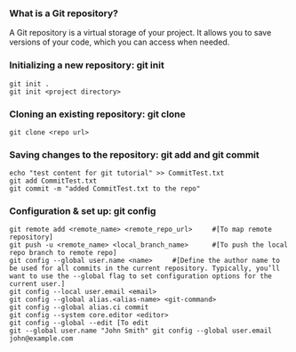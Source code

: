### What is a Git repository?

A Git repository is a virtual storage of your project. It allows you to save versions of your code, which you can access when needed. 


### Initializing a new repository: git init
```` 
git init .
git init <project directory> 
````

### Cloning an existing repository: git clone
```
git clone <repo url>
```
### Saving changes to the repository: git add and git commit
```
echo "test content for git tutorial" >> CommitTest.txt 
git add CommitTest.txt 
git commit -m "added CommitTest.txt to the repo"
```

### Configuration & set up: git config
```
git remote add <remote_name> <remote_repo_url>     #[To map remote repository]
git push -u <remote_name> <local_branch_name>      #[To push the local repo branch to remote repo]
git config --global user.name <name>     #[Define the author name to be used for all commits in the current repository. Typically, you’ll want to use the --global flag to set configuration options for the current user.]
git config --local user.email <email> 
git config --global alias.<alias-name> <git-command>
git config --global alias.ci commit
git config --system core.editor <editor>
git config --global --edit [To edit 
git --global user.name "John Smith" git config --global user.email john@example.com
```
